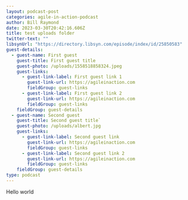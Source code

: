 ```yaml
---
layout: podcast-post
categories: agile-in-action-podcast
author: Bill Raymond
date: 2023-03-30T20:42:16.606Z
title: test uploads folder
twitter-text: ""
libsynUrl: "https://directory.libsyn.com/episode/index/id/25850583"
guest-details:
  - guest-name: First guest
    guest-title: First guest title
    guest-photo: /uploads/1558518858324.jpeg
    guest-links:
      - guest-link-label: First guest link 1
        guest-link-url: https://agileinaction.com
        fieldGroup: guest-links
      - guest-link-label: First guest link 2
        guest-link-url: https://agileinaction.com
        fieldGroup: guest-links
    fieldGroup: guest-details
  - guest-name: Second guest
    guest-title: Second guest title`
    guest-photo: /uploads/albert.jpg
    guest-links:
      - guest-link-label: Second guest link
        guest-link-url: https://agileinaction.com
        fieldGroup: guest-links
      - guest-link-label: Second guest link 2
        guest-link-url: https://agileinaction.com
        fieldGroup: guest-links
    fieldGroup: guest-details
type: podcast
---
```

Hello world
